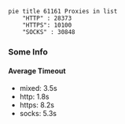 
```mermaid
pie title 61161 Proxies in list
    "HTTP" : 28373
    "HTTPS": 10100
    "SOCKS" : 30848
```

### Some Info
#### Average Timeout

- mixed: 3.5s
- http: 1.8s
- https: 8.2s
- socks: 5.3s